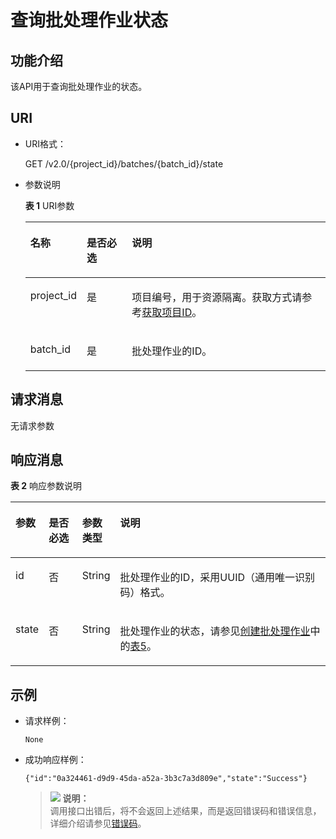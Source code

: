 # 查询批处理作业状态<a name="dli_02_0127"></a>

## 功能介绍<a name="zh-cn_topic_0103345065_zh-cn_topic_0102902523_s1f0e4fd3d502405199f36f78e68721aa"></a>

该API用于查询批处理作业的状态。

## URI<a name="zh-cn_topic_0103345065_zh-cn_topic_0102902523_s9e1b8ec5b57c422a942b19835da7d66e"></a>

-   URI格式：

    GET /v2.0/\{project\_id\}/batches/\{batch\_id\}/state

-   参数说明

    **表 1**  URI参数

    <a name="zh-cn_topic_0103345065_zh-cn_topic_0102902523_zh-cn_topic_0069077803_table60779388"></a>
    <table><thead align="left"><tr id="zh-cn_topic_0103345065_zh-cn_topic_0102902523_zh-cn_topic_0069077803_row61411666"><th class="cellrowborder" valign="top" width="15.76%" id="mcps1.2.4.1.1"><p id="zh-cn_topic_0103345065_zh-cn_topic_0102902523_a420a62a594f9410eaea229ffc8037a61"><a name="zh-cn_topic_0103345065_zh-cn_topic_0102902523_a420a62a594f9410eaea229ffc8037a61"></a><a name="zh-cn_topic_0103345065_zh-cn_topic_0102902523_a420a62a594f9410eaea229ffc8037a61"></a>名称</p>
    </th>
    <th class="cellrowborder" valign="top" width="15.45%" id="mcps1.2.4.1.2"><p id="zh-cn_topic_0103345065_zh-cn_topic_0102902523_zh-cn_topic_0069077803_p873025824211"><a name="zh-cn_topic_0103345065_zh-cn_topic_0102902523_zh-cn_topic_0069077803_p873025824211"></a><a name="zh-cn_topic_0103345065_zh-cn_topic_0102902523_zh-cn_topic_0069077803_p873025824211"></a>是否必选</p>
    </th>
    <th class="cellrowborder" valign="top" width="68.78999999999999%" id="mcps1.2.4.1.3"><p id="zh-cn_topic_0103345065_zh-cn_topic_0102902523_a692d3cd97b464aed90ba6d841900a4a5"><a name="zh-cn_topic_0103345065_zh-cn_topic_0102902523_a692d3cd97b464aed90ba6d841900a4a5"></a><a name="zh-cn_topic_0103345065_zh-cn_topic_0102902523_a692d3cd97b464aed90ba6d841900a4a5"></a>说明</p>
    </th>
    </tr>
    </thead>
    <tbody><tr id="zh-cn_topic_0103345065_zh-cn_topic_0102902523_zh-cn_topic_0069077803_row48589216"><td class="cellrowborder" valign="top" width="15.76%" headers="mcps1.2.4.1.1 "><p id="zh-cn_topic_0103345065_zh-cn_topic_0102902523_zh-cn_topic_0069077803_p43412436"><a name="zh-cn_topic_0103345065_zh-cn_topic_0102902523_zh-cn_topic_0069077803_p43412436"></a><a name="zh-cn_topic_0103345065_zh-cn_topic_0102902523_zh-cn_topic_0069077803_p43412436"></a>project_id</p>
    </td>
    <td class="cellrowborder" valign="top" width="15.45%" headers="mcps1.2.4.1.2 "><p id="zh-cn_topic_0103345065_zh-cn_topic_0102902523_zh-cn_topic_0069077803_p26746391"><a name="zh-cn_topic_0103345065_zh-cn_topic_0102902523_zh-cn_topic_0069077803_p26746391"></a><a name="zh-cn_topic_0103345065_zh-cn_topic_0102902523_zh-cn_topic_0069077803_p26746391"></a>是</p>
    </td>
    <td class="cellrowborder" valign="top" width="68.78999999999999%" headers="mcps1.2.4.1.3 "><p id="p1310472724012"><a name="p1310472724012"></a><a name="p1310472724012"></a>项目编号，用于资源隔离。获取方式请参考<a href="获取项目ID.md">获取项目ID</a>。</p>
    </td>
    </tr>
    <tr id="zh-cn_topic_0103345065_row40002247161527"><td class="cellrowborder" valign="top" width="15.76%" headers="mcps1.2.4.1.1 "><p id="zh-cn_topic_0103345065_p11474470161527"><a name="zh-cn_topic_0103345065_p11474470161527"></a><a name="zh-cn_topic_0103345065_p11474470161527"></a>batch_id</p>
    </td>
    <td class="cellrowborder" valign="top" width="15.45%" headers="mcps1.2.4.1.2 "><p id="zh-cn_topic_0103345065_p57016873161527"><a name="zh-cn_topic_0103345065_p57016873161527"></a><a name="zh-cn_topic_0103345065_p57016873161527"></a>是</p>
    </td>
    <td class="cellrowborder" valign="top" width="68.78999999999999%" headers="mcps1.2.4.1.3 "><p id="zh-cn_topic_0103345065_p54964009161527"><a name="zh-cn_topic_0103345065_p54964009161527"></a><a name="zh-cn_topic_0103345065_p54964009161527"></a>批处理作业的ID。</p>
    </td>
    </tr>
    </tbody>
    </table>


## 请求消息<a name="zh-cn_topic_0103345065_zh-cn_topic_0102902523_section20458182103"></a>

无请求参数

## 响应消息<a name="zh-cn_topic_0103345065_zh-cn_topic_0102902523_sd1ecb66580054b2ea403be8b2272a2c7"></a>

**表 2**  响应参数说明

<a name="zh-cn_topic_0103345065_zh-cn_topic_0102902523_table1391425172812"></a>
<table><thead align="left"><tr id="zh-cn_topic_0103345065_zh-cn_topic_0102902523_row239272520282"><th class="cellrowborder" valign="top" width="7.57%" id="mcps1.2.5.1.1"><p id="zh-cn_topic_0103345065_zh-cn_topic_0102902523_p73934250283"><a name="zh-cn_topic_0103345065_zh-cn_topic_0102902523_p73934250283"></a><a name="zh-cn_topic_0103345065_zh-cn_topic_0102902523_p73934250283"></a>参数</p>
</th>
<th class="cellrowborder" valign="top" width="10.94%" id="mcps1.2.5.1.2"><p id="p191861152613"><a name="p191861152613"></a><a name="p191861152613"></a>是否必选</p>
</th>
<th class="cellrowborder" valign="top" width="10.48%" id="mcps1.2.5.1.3"><p id="zh-cn_topic_0103345065_zh-cn_topic_0102902523_p93931525182819"><a name="zh-cn_topic_0103345065_zh-cn_topic_0102902523_p93931525182819"></a><a name="zh-cn_topic_0103345065_zh-cn_topic_0102902523_p93931525182819"></a>参数类型</p>
</th>
<th class="cellrowborder" valign="top" width="71.00999999999999%" id="mcps1.2.5.1.4"><p id="zh-cn_topic_0103345065_zh-cn_topic_0102902523_p339412542814"><a name="zh-cn_topic_0103345065_zh-cn_topic_0102902523_p339412542814"></a><a name="zh-cn_topic_0103345065_zh-cn_topic_0102902523_p339412542814"></a>说明</p>
</th>
</tr>
</thead>
<tbody><tr id="zh-cn_topic_0103345065_row30137760152012"><td class="cellrowborder" valign="top" width="7.57%" headers="mcps1.2.5.1.1 "><p id="zh-cn_topic_0103345065_p49479537152012"><a name="zh-cn_topic_0103345065_p49479537152012"></a><a name="zh-cn_topic_0103345065_p49479537152012"></a>id</p>
</td>
<td class="cellrowborder" valign="top" width="10.94%" headers="mcps1.2.5.1.2 "><p id="p111861216263"><a name="p111861216263"></a><a name="p111861216263"></a>否</p>
</td>
<td class="cellrowborder" valign="top" width="10.48%" headers="mcps1.2.5.1.3 "><p id="zh-cn_topic_0103345065_p48419590152012"><a name="zh-cn_topic_0103345065_p48419590152012"></a><a name="zh-cn_topic_0103345065_p48419590152012"></a>String</p>
</td>
<td class="cellrowborder" valign="top" width="71.00999999999999%" headers="mcps1.2.5.1.4 "><p id="zh-cn_topic_0103345065_p63477238162016"><a name="zh-cn_topic_0103345065_p63477238162016"></a><a name="zh-cn_topic_0103345065_p63477238162016"></a>批处理作业的ID，采用UUID（通用唯一识别码）格式。</p>
</td>
</tr>
<tr id="zh-cn_topic_0103345065_row40631342152012"><td class="cellrowborder" valign="top" width="7.57%" headers="mcps1.2.5.1.1 "><p id="zh-cn_topic_0103345065_p22373378152012"><a name="zh-cn_topic_0103345065_p22373378152012"></a><a name="zh-cn_topic_0103345065_p22373378152012"></a>state</p>
</td>
<td class="cellrowborder" valign="top" width="10.94%" headers="mcps1.2.5.1.2 "><p id="p7186171142614"><a name="p7186171142614"></a><a name="p7186171142614"></a>否</p>
</td>
<td class="cellrowborder" valign="top" width="10.48%" headers="mcps1.2.5.1.3 "><p id="zh-cn_topic_0103345065_p304348152012"><a name="zh-cn_topic_0103345065_p304348152012"></a><a name="zh-cn_topic_0103345065_p304348152012"></a>String</p>
</td>
<td class="cellrowborder" valign="top" width="71.00999999999999%" headers="mcps1.2.5.1.4 "><p id="zh-cn_topic_0103345065_p24652218152012"><a name="zh-cn_topic_0103345065_p24652218152012"></a><a name="zh-cn_topic_0103345065_p24652218152012"></a>批处理作业的状态，请参见<a href="创建批处理作业.md">创建批处理作业</a>中的<a href="创建批处理作业.md#zh-cn_topic_0103343302_table16701351161919">表5</a>。</p>
</td>
</tr>
</tbody>
</table>

## 示例<a name="zh-cn_topic_0103345065_zh-cn_topic_0102902523_section17446171164041"></a>

-   请求样例：

    ```
    None
    ```

-   成功响应样例：

    ```
    {"id":"0a324461-d9d9-45da-a52a-3b3c7a3d809e","state":"Success"}
    ```

    >![](public_sys-resources/icon-note.gif) **说明：**   
    >调用接口出错后，将不会返回上述结果，而是返回错误码和错误信息，详细介绍请参见[错误码](错误码.md)。  


